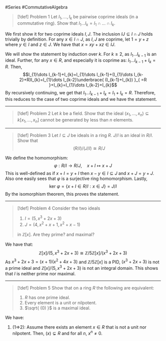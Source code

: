 #Series #CommutativeAlgebra

> [!def] Problem 1
> Let $I_{1},\dots,I_{k}$ be pairwise coprime ideals (in a commutative ring). Show that $I_{1}\dots I_{k}=I_{1}\cap\dots \cap I_{k}$.

We first show it for two coprime ideals $I,J$. The inclusion $IJ\subseteq I\cap J$ holds trivially by definition. For any $x\in I\cap J$, as $I,J$ are coprime, let $1=y+z$ where $y\in I$ and $z\in J$. We have that $x=xy+xz\in IJ$.

We will show the statement by induction over $k$. For $k\geq 2$, as $I_{1}\dots I_{k-1}$ is an ideal. Further, for any $x\in R$,  and especially it is coprime as: $I_{1}\dots I_{k-1}+I_{k}=R$. Then, $$I_{1}\dots I_{k-1}+I_{k}=I_{1}\dots I_{k-1}+(I_{1}\dots I_{k-2}+R)I_{k}=I_{1}\dots I_{k-2}\underbrace{ (I_{k-1}+I_{k}) }_{ =R }+I_{k}=I_{1}\dots I_{k-2}+I_{k}$$By recursively continuing, we get that $I_{1}\dots I_{k-1}+I_{k}=I_{1}+I_{k}=R$. Therefore, this reduces to the case of two coprime ideals and we have the statement.

---
> [!def] Problem 2
> Let $k$ be a field. Show that the ideal $(x_{1},\dots,x_{n})\subseteq k[x_{1},\dots,x_{n}]$ cannot be generated by less than $n$ elements.
---
> [!def] Problem 3
> Let $I\subseteq J$ be ideals in a ring $R$. $J / I$ is an ideal in $R / I$. Show that $$(R / I) / (J / I)\cong R / J$$

We define the homomorphism: $$\varphi:R / I \to R / J,\quad x+I\mapsto x+J$$
This is well-defined as if $x+I=y+I$ then $x-y\in I\subseteq J$ and $x+J=y+J$. Also one easily sees that $\varphi$ is a surjective ring homomorphism. Lastly, $$\text{ker }\varphi=\{ x+I\in R / I: x\in J \}=J / I$$By the isomorphism theorem, this proves the statement.

---
> [!def] Problem 4
> Consider the two ideals 
> 1. $I=(5,x^3+2x+3)$
> 2. $J=(4,x^2+x+1,x^2+x-1)$
> 
> in $\mathbb{Z}[x]$. Are they prime? and maximal?

We have that: $$\mathbb{Z}[x] / (5,x^3+2x+3)\cong \mathbb{Z} / 5\mathbb{Z}[x] / (x^3+2x+3)$$As $x^3+2x+3 = (x+1)(x^2+4x+3)$ and $\mathbb{Z} / 5\mathbb{Z}[x]$ is a PID, $(x^3+2x+3)$ is not a prime ideal and $\mathbb{Z}[x] / (5,x^3+2x+3)$ is not an integral domain. This shows that $I$ is neither prime nor maximal.


---
> [!def] Problem 5
> Show that on a ring $R$ the following are equivalent: 
> 1. $R$ has one prime ideal. 
> 2. Every element is a unit or nilpotent. 
> 3. $\sqrt{ (0) }$ is a maximal ideal.

We have: 
1. (1=>2): Assume there exists an element $x\in R$ that is not a unit nor nilpotent. Then, $(x)\subsetneq R$ and for all $n$, $x^n\neq 0$.  